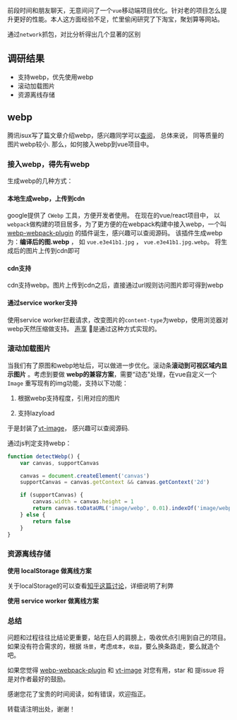 前段时间和朋友聊天，无意间问了一个`vue`移动端项目优化。针对老的项目怎么提升更好的性能。本人这方面经验不足，忙里偷闲研究了下淘宝，聚划算等网站。

通过`network`抓包，对比分析得出几个显著的区别

## 调研结果

- 支持webp，优先使用webp
- 滚动加载图片
- 资源离线存储

## webp

腾讯isux写了篇文章介绍webp，感兴趣同学可以[查阅](https://isux.tencent.com/introduction-of-webp.html)， 总体来说，
同等质量的图片webp较小. 那么，如何接入webp到vue项目中。

### 接入webp，得先有webp

生成webp的几种方式：

#### 本地生成webp，上传到cdn

google提供了 `CWebp` 工具，方便开发者使用。
在现在的vue/react项目中， 以`webpack`做构建的项目居多，为了更方便的在webpack构建中接入webp，一个叫 [webp-webpack-plugin](https://github.com/jiangtao/webp-webpack-plugin) 的插件诞生，感兴趣可以查阅源码。 该插件生成webp为：**编译后的图.webp** ， 如
`vue.e3e41b1.jpg` ， `vue.e3e41b1.jpg.webp`。 将生成后的图片上传到cdn即可

#### cdn支持

cdn支持webp。图片上传到cdn之后，直接通过url规则访问图片即可得到webp

#### 通过service worker支持

使用service worker拦截请求，改变图片的`content-type`为webp，使用浏览器对webp天然压缩做支持。 [声享](http://shengxiang.com/) 是通过这种方式实现的。

### 滚动加载图片

当我们有了原图和webp地址后，可以做进一步优化。滚动条**滚动到可视区域内显示图片** 。考虑到要做 **webp的兼容方案**，需要“动态"处理，在vue自定义一个 `Image` 重写现有的img功能，支持以下功能：

1. 根据webp支持程度，引用对应的图片

2. 支持lazyload

于是封装了[vt-image](https://github.com/vue-tools/vt-image)， 感兴趣可以查阅源码.

通过js判定支持webp：

```javascript
function detectWebp() {
    var canvas, supportCanvas

    canvas = document.createElement('canvas')
    supportCanvas = canvas.getContext && canvas.getContext('2d')

    if (supportCanvas) {
        canvas.width = canvas.height = 1
        return canvas.toDataURL('image/webp', 0.01).indexOf('image/webp') != -1
    } else {
        return false
    }
}
```

### 资源离线存储

**使用 localStorage 做离线方案**

关于localStorage的可以查看[知乎这篇讨论](https://www.zhihu.com/question/28467444)，详细说明了利弊

**使用 service worker 做离线方案**

### 总结

问题和过程往往比结论更重要，站在巨人的肩膀上，吸收优点引用到自己的项目。如果没有符合需求的，根据 `场景`，考虑`成本`，`收益`，要么换条路走，要么就造个吧。

如果您觉得 [webp-webpack-plugin](https://github.com/jiangtao/webp-webpack-plugin) 和 [vt-image](https://github.com/vue-tools/vt-image) 对您有用，star 和 提issue 将是对作者最好的鼓励。

感谢您花了宝贵的时间阅读，如有错误，欢迎指正。

转载请注明出处，谢谢！
